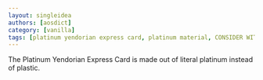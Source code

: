 ```yaml
---
layout: singleidea
authors: [aosdict]
category: [vanilla]
tags: [platinum yendorian express card, platinum material, CONSIDER WITHDRAWING]
---
```

The Platinum Yendorian Express Card is made out of literal platinum instead of plastic.
